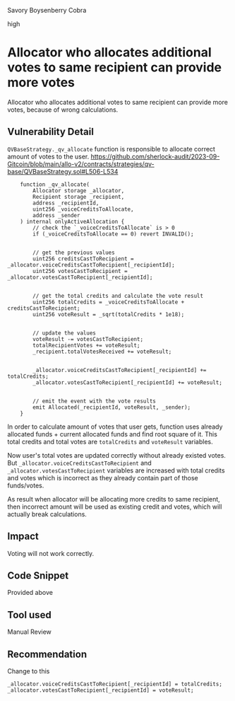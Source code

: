 Savory Boysenberry Cobra

high

# Allocator who allocates additional votes to same recipient can provide more votes
Allocator who allocates additional votes to same recipient can provide more votes, because of wrong calculations.
## Vulnerability Detail
`QVBaseStrategy._qv_allocate` function is responsible to allocate correct amount of votes to the user.
https://github.com/sherlock-audit/2023-09-Gitcoin/blob/main/allo-v2/contracts/strategies/qv-base/QVBaseStrategy.sol#L506-L534
```solidity
    function _qv_allocate(
        Allocator storage _allocator,
        Recipient storage _recipient,
        address _recipientId,
        uint256 _voiceCreditsToAllocate,
        address _sender
    ) internal onlyActiveAllocation {
        // check the `_voiceCreditsToAllocate` is > 0
        if (_voiceCreditsToAllocate == 0) revert INVALID();


        // get the previous values
        uint256 creditsCastToRecipient = _allocator.voiceCreditsCastToRecipient[_recipientId];
        uint256 votesCastToRecipient = _allocator.votesCastToRecipient[_recipientId];


        // get the total credits and calculate the vote result
        uint256 totalCredits = _voiceCreditsToAllocate + creditsCastToRecipient;
        uint256 voteResult = _sqrt(totalCredits * 1e18);


        // update the values
        voteResult -= votesCastToRecipient;
        totalRecipientVotes += voteResult;
        _recipient.totalVotesReceived += voteResult;


        _allocator.voiceCreditsCastToRecipient[_recipientId] += totalCredits;
        _allocator.votesCastToRecipient[_recipientId] += voteResult;


        // emit the event with the vote results
        emit Allocated(_recipientId, voteResult, _sender);
    }
```

In order to calculate amount of votes that user gets, function uses already allocated funds + current allocated funds and find root square of it. This total credits and total votes are `totalCredits` and `voteResult` variables.

Now user's total votes are updated correctly without already existed votes. But `_allocator.voiceCreditsCastToRecipient` and `_allocator.votesCastToRecipient` variables are increased with total credits and votes which is incorrect as they already contain part of those funds/votes.

As result when allocator will be allocating more credits to same recipient, then incorrect amount will be used as existing credit and votes, which will actually break calculations.
## Impact
Voting will not work correctly.
## Code Snippet
Provided above
## Tool used

Manual Review

## Recommendation
Change to this
```solidity
_allocator.voiceCreditsCastToRecipient[_recipientId] = totalCredits;
_allocator.votesCastToRecipient[_recipientId] = voteResult;
```